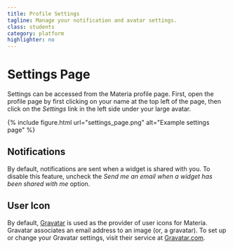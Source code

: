 ```yaml
---
title: Profile Settings
tagline: Manage your notification and avatar settings.
class: students
category: platform
highlighter: no
---
```

# Settings Page

Settings can be accessed from the Materia profile page. First, open the profile page by first clicking on your name at the top left of the page, then click on the *Settings* link in the left side under your large avatar.

{% include figure.html
	url="settings_page.png"
	alt="Example settings page"
%}

## Notifications

By default, notifications are sent when a widget is shared with you. To disable this feature, uncheck the *Send me an email when a widget has been shared with me* option.

## User Icon

By default, [Gravatar](http://en.gravatar.com/) is used as the provider of user icons for Materia. Gravatar associates an email address to an image (or, a gravatar). To set up or change your Gravatar settings, visit their service at [Gravatar.com](http://en.gravatar.com/).
